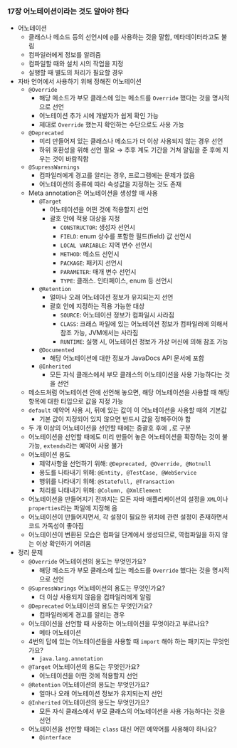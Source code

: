 ### 17장 어노테이션이라는 것도 알아야 한다

- 어노테이션
    - 클래스나 메소드 등의 선언시에 `@`를 사용하는 것을 말함, 메타데이터라고도 불림
    - 컴파일러에게 정보를 알려줌
    - 컴파일할 때와 설치 시의 작업을 지정
    - 실행할 때 별도의 처리가 필요할 경우
- 자바 언어에서 사용하기 위해 정해진 어노테이션
    - `@Override`
        - 해당 메소드가 부모 클래스에 있는 메소드를 `Override` 했다는 것을 명시적으로 선언
        - 어노테이션 추가 시에 개발자가 쉽게 확인 가능
        - 제대로 `Override` 했는지 확인하는 수단으로도 사용 가능
    - `@Deprecated`
        - 미리 만들어져 있는 클래스나 메소드가 더 이상 사용되지 않는 경우 선언
        - 하위 호환성을 위해 선언 필요 → 추후 계도 기간을 거쳐 알림을 준 후에 지우는 것이 바람직함
    - `@SupressWarnings`
        - 컴파일러에게 경고를 알리는 경우, 프로그램에는 문제가 없음
        - 어노테이션의 종류에 따라 속성값을 지정하는 것도 존재
    - Meta annotation은 어노테이션을 생성할 때 사용
        - `@Target`
            - 어노테이션을 어떤 것에 적용할지 선언
            - 괄호 안에 적용 대상을 지정
                - `CONSTRUCTOR`: 생성자 선언시
                - `FIELD`: enum 상수를 포함한 필드(field) 값 선언시
                - `LOCAL VARIABLE`: 지역 변수 선언시
                - `METHOD`: 메소드 선언시
                - `PACKAGE`: 패키지 선언시
                - `PARAMETER`: 매개 변수 선언시
                - `TYPE`: 클래스. 인터페이스, enum 등 선언시
        - `@Retention`
            - 얼마나 오래 어노테이션 정보가 유지되는지 선언
            - 괄호 안에 지정하는 적용 가능한 대상
                - `SOURCE`: 어노테이션 정보가 컴파일시 사라짐
                - `CLASS`: 크래스 파일에 있는 어노테이션 정보가 컴파일러에 의해서 참조 가능, JVM에서는 사라짐
                - `RUNTIME`: 실행 시, 어노테이션 정보가 가상 머신에 의해 참조 가능
        - `@Documented`
            - 해당 어노테이션에 대한 정보가 JavaDocs API 문서에 포함
        - `@Inherited`
            - 모든 자식 클래스에서 부모 클래스의 어노테이션을 사용 가능하다는 것을 선언
    - 메소드처럼 어노테이션 안에 선언해 놓으면, 해당 어노테이션을 사용할 때 해당 항목에 대한 타입으로 값을 지정 가능
    - `default` 예약어 사용 시, 뒤에 있는 값이 이 어노테이션을 사용할 때의 기본값
        - 기본 값이 지정되어 있지 않으면 반드시 값을 정해주어야 함
    - 두 개 이상의 어노테이션을 선언할 때에는 중괄호 후에 `,`로 구분
    - 어노테이션을 선언할 때에도 미리 만들어 놓은 어노테이션을 확장하는 것이 불가능, `extends`라는 예약어 사용 불가
    - 어노테이션 용도
        - 제약사항을 선언하기 위해: `@Deprecated, @Override, @Notnull`
        - 용도를 나타내기 위해: `@Entity, @TestCase, @WebService`
        - 행위를 나타내기 위해: `@Statefull, @Transaction`
        - 처리를 나태내기 위해: `@Column, @XmlElement`
    - 어노테이션을 만들어지기 전까지는 모든 자바 애플리케이션의 설정을 `XML`이나 `properties`라는 파일에 지정해 옴
    - 어노테이션이 만들어지면서, 각 설정이 필요한 위치에 관련 설정이 존재하면서 코드 가독성이 좋아짐
    - 어노테이션이 변환된 모습은 컴파일 단계에서 생성되므로, 역컴파일을 하지 않는 이상 확인하기 어려움
- 정리 문제
    - `@Override` 어노테이션의 용도는 무엇인가요?
        - 해당 메소드가 부모 클래스에 있는 메소드를 `Override` 했다는 것을 명시적으로 선언
    - `@SupressWarings` 어노테이션의 용도는 무엇인가요?
        - 더 이상 사용되지 않음을 컴파일러에게 알림
    - `@Deprecated` 어노테이션의 용도는 무엇인가요?
        - 컴파일러에게 경고를 알리는 경우
    - 어노테이션을 선언할 때 사용하는 어노테이션을 무엇이라고 부르나요?
        - 메타 어노테이션
    - 4번의 답에 있는 어노테이션들을 사용할 때 `import` 해야 하는 패키지는 무엇인가요?
        - `java.lang.annotation`
    - `@Target` 어노테이션의 용도는 무엇인가요?
        - 어노테이션을 어떤 것에 적용할지 선언
    - `@Retention` 어노테이션의 용도는 무엇인가요?
        - 얼마나 오래 어노테이션 정보가 유지되는지 선언
    - `@Inherited` 어노테이션의 용도는 무엇인가요?
        - 모든 자식 클래스에서 부모 클래스의 어노테이션을 사용 가능하다는 것을 선언
    - 어노테이션을 선언할 때에는 `class` 대신 어떤 예약어를 사용해야 하나요?
        - `@interface`